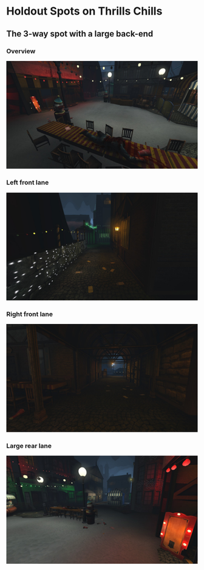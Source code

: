 # Holdout Spots on Thrills Chills

## The 3-way spot with a large back-end

### Overview

![Overview](img/KF-ThrillsChills/01-01_3-way-spot_overview.jpg "")

### Left front lane

![Overview](img/KF-ThrillsChills/01-02_3-way-spot_left-lane.jpg "")

### Right front lane

![Overview](img/KF-ThrillsChills/01-03_3-way-spot_right-lane.jpg "")

### Large rear lane

![Overview](img/KF-ThrillsChills/01-04_3-way-spot_back.jpg "")
